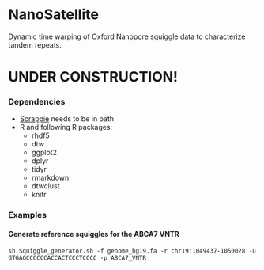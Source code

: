 # NanoSatellite
Dynamic time warping of Oxford Nanopore squiggle data to characterize tandem repeats.

# UNDER CONSTRUCTION!

### Dependencies
* [Scrappie](https://github.com/nanoporetech/scrappie "Scrappie") needs to be in path
* R and following R packages:
  * rhdf5
  * dtw
  * ggplot2
  * dplyr
  * tidyr
  * rmarkdown
  * dtwclust
  * knitr

### Examples

#### Generate reference squiggles for the ABCA7 VNTR

```
sh Squiggle_generator.sh -f genome_hg19.fa -r chr19:1049437-1050028 -u GTGAGCCCCCCACCACTCCCTCCCC -p ABCA7_VNTR

```
